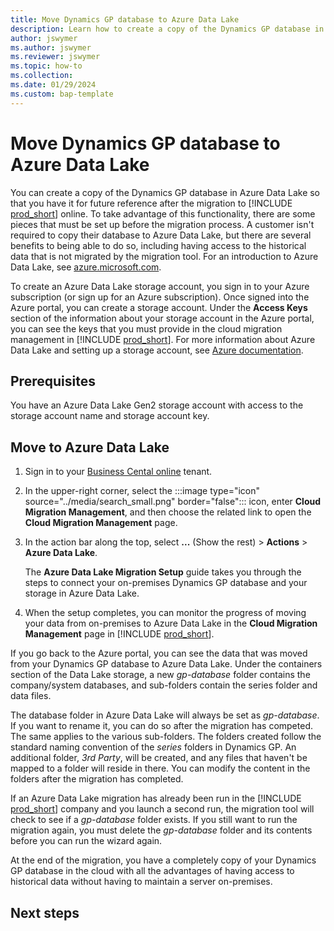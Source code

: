 ```yaml
---
title: Move Dynamics GP database to Azure Data Lake
description: Learn how to create a copy of the Dynamics GP database in Azure Data Lake so that you have it for future reference after the migration.
author: jswymer
ms.author: jswymer
ms.reviewer: jswymer
ms.topic: how-to 
ms.collection: 
ms.date: 01/29/2024
ms.custom: bap-template
---
```

# Move Dynamics GP database to Azure Data Lake

You can create a copy of the Dynamics GP database in Azure Data Lake so that you have it for future reference after the migration to [!INCLUDE [prod_short](../developer/includes/prod_short.md)] online. To take advantage of this functionality, there are some pieces that must be set up before the migration process. A customer isn't required to copy their database to Azure Data Lake, but there are several benefits to being able to do so, including having access to the historical data that is not migrated by the migration tool. For an introduction to Azure Data Lake, see [azure.microsoft.com](https://go.microsoft.com/fwlink/?linkid=2135056).  

To create an Azure Data Lake storage account, you sign in to your Azure subscription (or sign up for an Azure subscription). Once signed into the Azure portal, you can create a storage account. Under the **Access Keys** section of the information about your storage account in the Azure portal, you can see the keys that you must provide in the cloud migration management in [!INCLUDE [prod_short](../developer/includes/prod_short.md)]. For more information about Azure Data Lake and setting up a storage account, see [Azure documentation](/azure/storage/blobs/data-lake-storage-introduction).  

## Prerequisites

You have an Azure Data Lake Gen2 storage account with access to the storage account name and storage account key. <!--Learn more about creating an [Azure Data Lake storage account](/azure/storage/common/storage-account-create?toc=%2Fazure%2Fstorage%2Fblobs%2Ftoc.json&bc=%2Fazure%2Fstorage%2Fblobs%2Fbreadcrumb%2Ftoc.json&tabs=azure-portal).-->

## Move to Azure Data Lake

1. Sign in to your [Business Cental online](https://businesscentral.dynamics.com) tenant.
1. In the upper-right corner, select the :::image type="icon" source="../media/search_small.png" border="false"::: icon, enter **Cloud Migration Management**, and then choose the related link to open the **Cloud Migration Management** page.
1. In the action bar along the top, select **...** (Show the rest) > **Actions** > **Azure Data Lake**.

    The **Azure Data Lake Migration Setup** guide takes you through the steps to connect your on-premises Dynamics GP database and your storage in Azure Data Lake. 
1. When the setup completes, you can monitor the progress of moving your data from on-premises to Azure Data Lake in the **Cloud Migration Management** page in [!INCLUDE [prod_short](../developer/includes/prod_short.md)].

If you go back to the Azure portal, you can see the data that was moved from your Dynamics GP database to Azure Data Lake. Under the containers section of the Data Lake storage, a new *gp-database* folder contains the company/system databases, and sub-folders contain the series folder and data files.  

The database folder in Azure Data Lake will always be set as *gp-database*. If you want to rename it, you can do so after the migration has competed. The same applies to the various sub-folders. The folders created follow the standard naming convention of the *series* folders in Dynamics GP. An additional folder, *3rd Party*, will be created, and any files that haven't be mapped to a folder will reside in there. You can modify the content in the folders after the migration has completed.

If an Azure Data Lake migration has already been run in the [!INCLUDE [prod_short](../developer/includes/prod_short.md)] company and you launch a second run, the migration tool will check to see if a *gp-database* folder exists. If you still want to run the migration again, you must delete the *gp-database* folder and its contents before you can run the wizard again.  

At the end of the migration, you have a completely copy of your Dynamics GP database in the cloud with all the advantages of having access to historical data without having to maintain a server on-premises.  

## Next steps

<!--Remove all the comments in this template before you sign-off or merge to the main branch.-->
